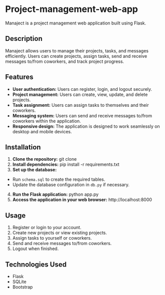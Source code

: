 # Project-management-web-app

Manaject is a project management web application built using Flask.

## Description

Manaject allows users to manage their projects, tasks, and messages efficiently. Users can create projects, assign tasks, send and receive messages to/from coworkers, and track project progress.

## Features

- **User authentication:** Users can register, login, and logout securely.
- **Project management:** Users can create, view, update, and delete projects.
- **Task assignment:** Users can assign tasks to themselves and their coworkers.
- **Messaging system:** Users can send and receive messages to/from coworkers within the application.
- **Responsive design:** The application is designed to work seamlessly on desktop and mobile devices.

## Installation

1. **Clone the repository:** git clone <repository-url>
2. **Install dependencies:** pip install -r requirements.txt
3. **Set up the database:**
- Run `schema.sql` to create the required tables.
- Update the database configuration in `db.py` if necessary.
4. **Run the Flask application:** python app.py
5. **Access the application in your web browser:** http://localhost:8000


## Usage

1. Register or login to your account.
2. Create new projects or view existing projects.
3. Assign tasks to yourself or coworkers.
4. Send and receive messages to/from coworkers.
5. Logout when finished.

## Technologies Used

- Flask
- SQLite
- Bootstrap






